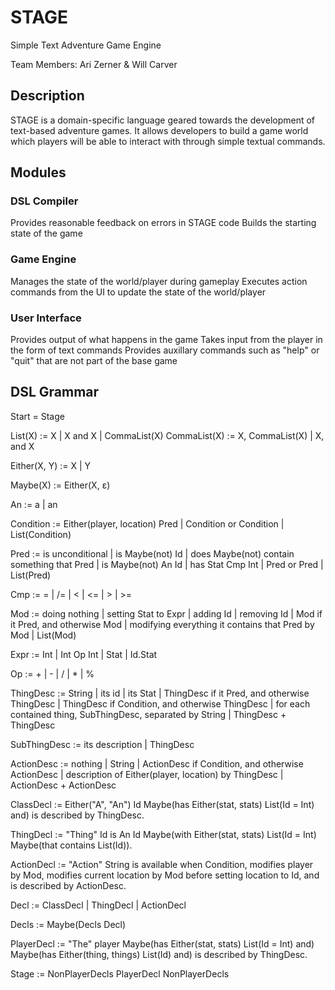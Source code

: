 # STAGE
Simple Text Adventure Game Engine

Team Members: Ari Zerner & Will Carver

## Description
STAGE is a domain-specific language geared towards the development of text-based adventure games.  It allows developers to build a game world which players will be able to interact with through simple textual commands.

## Modules
### DSL Compiler
Provides reasonable feedback on errors in STAGE code
Builds the starting state of the game
### Game Engine
Manages the state of the world/player during gameplay
Executes action commands from the UI to update the state of the world/player
### User Interface
Provides output of what happens in the game
Takes input from the player in the form of text commands
Provides auxillary commands such as "help" or "quit" that are not part of the base game


## DSL Grammar
Start = Stage

List(X) := X | X and X | CommaList(X)
CommaList(X) := X, CommaList(X) | X, and X

Either(X, Y) := X | Y

Maybe(X) := Either(X, ε)

An := a | an

Condition := Either(player, location) Pred | Condition or Condition | List(Condition)

Pred := is unconditional | is Maybe(not) Id | does Maybe(not) contain something that Pred | is Maybe(not) An Id | has Stat Cmp Int | Pred or Pred | List(Pred)

Cmp := = | /= | < | <= | > | >=

Mod := doing nothing | setting Stat to Expr | adding Id | removing Id | Mod if it Pred, and otherwise Mod | modifying everything it contains that Pred by Mod | List(Mod)

Expr := Int | Int Op Int | Stat | Id.Stat

Op := + | - | / | * | %

ThingDesc := String | its id | its Stat | ThingDesc if it Pred, and otherwise ThingDesc | ThingDesc if Condition, and otherwise ThingDesc | for each contained thing, SubThingDesc, separated by String | ThingDesc + ThingDesc

SubThingDesc := its description | ThingDesc

ActionDesc := nothing | String | ActionDesc if Condition, and otherwise ActionDesc | description of Either(player, location) by ThingDesc | ActionDesc + ActionDesc

ClassDecl := Either("A", "An") Id Maybe(has Either(stat, stats) List(Id = Int) and) is described by ThingDesc.

ThingDecl := "Thing" Id is An Id Maybe(with Either(stat, stats) List(Id = Int) Maybe(that contains List(Id)).

ActionDecl := "Action" String is available when Condition, modifies player by Mod, modifies current location by Mod before setting location to Id, and is described by ActionDesc.

Decl := ClassDecl | ThingDecl | ActionDecl

Decls := Maybe(Decls Decl)

PlayerDecl := "The" player Maybe(has Either(stat, stats) List(Id = Int) and) Maybe(has Either(thing, things) List(Id) and) is described by ThingDesc.

Stage := NonPlayerDecls PlayerDecl NonPlayerDecls
